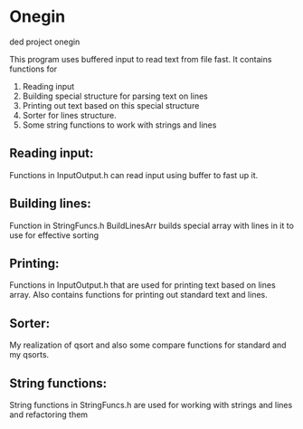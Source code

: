 # Onegin
ded project onegin

This program uses buffered input to read text from file fast. 
It contains functions for 
1) Reading input
2) Building special structure for parsing text on lines
3) Printing out text based on this special structure
4) Sorter for lines structure.
5) Some string functions to work with strings and lines

## Reading input:

Functions in InputOutput.h can read input using buffer to fast up it.

## Building lines:

Function in StringFuncs.h BuildLinesArr builds special array with lines in it to use for effective sorting

## Printing: 

Functions in InputOutput.h that are used for printing text based on lines array. Also contains functions for printing out standard text and lines.

## Sorter:

My realization of qsort and also some compare functions for standard and my qsorts.

## String functions:

String functions in StringFuncs.h are used for working with strings and lines and refactoring them

